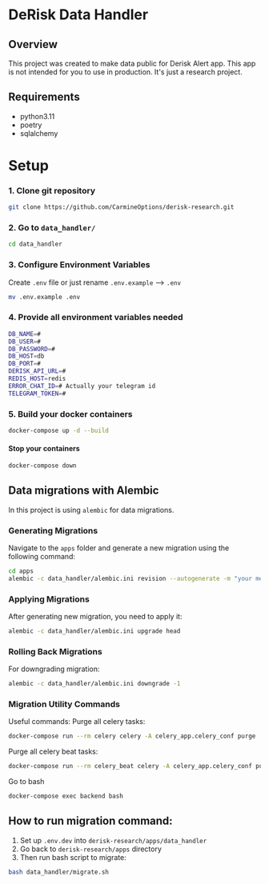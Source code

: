 # DeRisk Data Handler

## Overview
This project was created to make data public for Derisk Alert app.
This app is not intended for you to use in production. It's just a research project.

## Requirements
 - python3.11 
 - poetry
 - sqlalchemy

# Setup

### 1. Clone git repository

```bash
git clone https://github.com/CarmineOptions/derisk-research.git
```

### 2. Go to `data_handler/`


```bash
cd data_handler 
```

### 3. Configure Environment Variables

Create `.env` file or just rename `.env.example` --> `.env`

```bash
mv .env.example .env
```

### 4. Provide all environment variables needed

```bash
DB_NAME=#
DB_USER=#
DB_PASSWORD=#
DB_HOST=db
DB_PORT=#
DERISK_API_URL=#
REDIS_HOST=redis
ERROR_CHAT_ID=# Actually your telegram id
TELEGRAM_TOKEN=#
```

### 5. Build your docker containers

```bash
docker-compose up -d --build
```

#### Stop your containers

```bash
docker-compose down
```

## Data migrations with Alembic
In this project is using `alembic` for data migrations.

### Generating Migrations
Navigate to the `apps` folder and generate a new migration using the following command:
```bash
cd apps
alembic -c data_handler/alembic.ini revision --autogenerate -m "your message"
```
### Applying Migrations
After generating new migration, you need to apply it:

```bash
alembic -c data_handler/alembic.ini upgrade head
```
### Rolling Back Migrations
For downgrading migration:

```bash
alembic -c data_handler/alembic.ini downgrade -1
```

### Migration Utility Commands
Useful commands:
Purge all celery tasks:
```bash
docker-compose run --rm celery celery -A celery_app.celery_conf purge
```
Purge all celery beat tasks:
```bash
docker-compose run --rm celery_beat celery -A celery_app.celery_conf purge
```
Go to bash
```bash
docker-compose exec backend bash
```


## How to run migration command:
1. Set up `.env.dev` into `derisk-research/apps/data_handler`
2. Go back to `derisk-research/apps` directory
3. Then run bash script to migrate:
```bash
bash data_handler/migrate.sh
```
